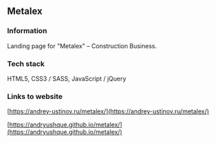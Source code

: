 ## Metalex

### Information

Landing page for "Metalex" – Construction Business.

### Tech stack

HTML5, CSS3 / SASS, JavaScript / jQuery

### Links to website

[https://andrey-ustinov.ru/metalex/](https://andrey-ustinov.ru/metalex/)

[https://andryushque.github.io/metalex/](https://andryushque.github.io/metalex/)

